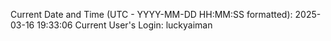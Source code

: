 Current Date and Time (UTC - YYYY-MM-DD HH:MM:SS formatted): 2025-03-16 19:33:06
Current User's Login: luckyaiman
